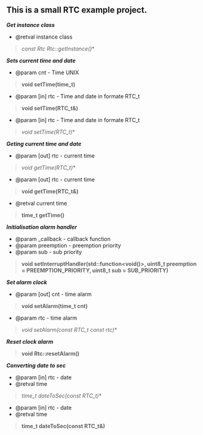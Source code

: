 This is a small RTC example project.
---

***Get instance class***
* @retval instance class
>**const Rtc* Rtc::getInstance()**


***Sets current time and date***
* @param cnt - Time UNIX
>**void setTime(time_t)**
* @param [in] rtc - Time and date in formate RTC_t
>**void setTime(RTC_t&)**
* @param [in] rtc - Time and date in formate RTC_t
>**void setTime(RTC_t*)**


***Geting current time and date***
* @param [out] rtc - current time
>**void getTime(RTC_t*)**
* @param [out] rtc - current time
>**void getTime(RTC_t&)**
* @retval current time
>**time_t getTime()**


***Initialisation alarm handler***
* @param _callback - callback function
* @param preemption - preemption priority
* @param sub - sub priority
>**void setInterruptHandler(std::function<void()>, uint8_t preemption = PREEMPTION_PRIORITY, uint8_t sub = SUB_PRIORITY)**

***Set alarm clock***
* @param [out] cnt - time alarm
>**void setAlarm(time_t cnt)**
* @param rtc - time alarm
>**void setAlarm(const RTC_t* const rtc)**

***Reset clock alarm***
>**void Rtc::resetAlarm()**


***Converting date to sec***
* @param [in] rtc - date
* @retval time
>**time_t dateToSec(const RTC_t*)**
* @param [in] rtc - date
* @retval time
>**time_t dateToSec(const RTC_t&)**
